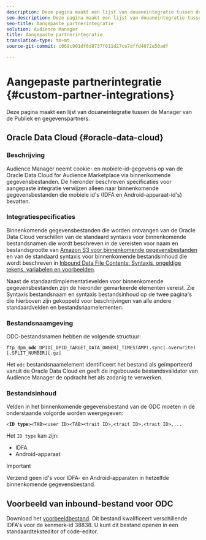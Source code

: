```yaml
---
description: Deze pagina maakt een lijst van douaneintegratie tussen de Manager van de Publiek en gegevenspartners.
seo-description: Deze pagina maakt een lijst van douaneintegratie tussen de Manager van de Publiek en gegevenspartners.
seo-title: Aangepaste partnerintegratie
solution: Audience Manager
title: Aangepaste partnerintegratie
translation-type: tm+mt
source-git-commit: c069c901df6d8737f611d27ce7dffd4072e50adf

---
```



# Aangepaste partnerintegratie {#custom-partner-integrations}

Deze pagina maakt een lijst van douaneintegratie tussen de Manager van de Publiek en gegevenspartners.

## Oracle Data Cloud {#oracle-data-cloud}

### Beschrijving

Audience Manager neemt cookie- en mobiele-id-gegevens op van de Oracle Data Cloud for Audience Marketplace via binnenkomende gegevensbestanden. De hieronder beschreven specificaties voor aangepaste integratie verwijzen alleen naar binnenkomende gegevensbestanden die mobiele id&#39;s (IDFA en Android-apparaat-id&#39;s) bevatten.

### Integratiespecificaties

Binnenkomende gegevensbestanden die worden ontvangen van de Oracle Data Cloud verschillen van de standaard syntaxis voor binnenkomende bestandsnamen die wordt beschreven in de vereisten voor naam en bestandsgrootte van [Amazon S3 voor binnenkomende gegevensbestanden](/help/using/integration/sending-audience-data/batch-data-transfer-explained/inbound-s3-filenames.md) en van de standaard syntaxis voor binnenkomende bestandsinhoud die wordt beschreven in [Inbound Data File Contents: Syntaxis, ongeldige tekens, variabelen en voorbeelden](/help/using/integration/sending-audience-data/batch-data-transfer-explained/inbound-file-contents.md).

Naast de standaardimplementatievelden voor binnenkomende gegevensbestanden zijn de hieronder gemarkeerde elementen vereist. Zie Syntaxis bestandsnaam en syntaxis bestandsinhoud op de twee pagina&#39;s die hierboven zijn gekoppeld voor beschrijvingen van alle andere standaardvelden en bestandsnaamelementen.

### Bestandsnaamgeving

ODC-bestandsnamen hebben de volgende structuur:

`ftp_dpm_`**`odc`**`_DPID[_DPID_TARGET_DATA_OWNER]_TIMESTAMP(.sync|.overwrite)[.SPLIT_NUMBER][.gz]`

Het `odc` bestandsnaamelement identificeert het bestand als geïmporteerd vanuit de Oracle Data Cloud en geeft de ingebouwde bestandsvalidator van Audience Manager de opdracht het als zodanig te verwerken.

### Bestandsinhoud

Velden in het binnenkomende gegevensbestand van de ODC moeten in de onderstaande volgorde worden weergegeven:

`<`**`ID type`**`><TAB><user ID><TAB><trait ID>,<trait ID>,<trait ID>,...`

Het `ID type` kan zijn:

* IDFA
* Android-apparaat

>[!IMPORTANT]
>
>Verzend geen id&#39;s voor IDFA- en Android-apparaten in hetzelfde binnenkomende gegevensbestand.

## Voorbeeld van inbound-bestand voor ODC

Download het [voorbeeldbestand](/help/using/integration/assets/ftp_dpm_odc_12345_1556223815.sync). Dit bestand kwalificeert verschillende IDFA&#39;s voor de kenmerk-id 38838. U kunt dit bestand openen in een standaardteksteditor of code-editor.